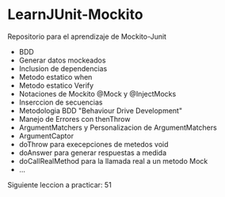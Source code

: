 # LearnJUnit-Mockito

Repositorio para el aprendizaje de Mockito-Junit

- BDD
- Generar datos mockeados
- Inclusion de dependencias
- Metodo estatico when
- Metodo estatico Verify
- Notaciones de Mockito @Mock y @InjectMocks
- Inserccion de secuencias
- Metodologia BDD "Behaviour Drive Development"
- Manejo de Errores con thenThrow
- ArgumentMatchers y Personalizacion de ArgumentMatchers
- ArgumentCaptor
- doThrow para execepciones de metedos void
- doAnswer para generar respuestas a medida
- doCallRealMethod para la llamada real a un metodo Mock
- ...

Siguiente leccion a practicar: 51
